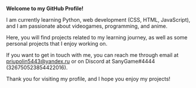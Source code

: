 **Welcome to my GitHub Profile!**

I am currently learning Python, web development (CSS, HTML, JavaScript), and I am passionate about videogames, programming, and anime.

Here, you will find projects related to my learning journey, as well as some personal projects that I enjoy working on.

If you want to get in touch with me, you can reach me through email at priupolin5443@yandex.ru or on Discord at SanyGame#4444 (326750523854422016).

Thank you for visiting my profile, and I hope you enjoy my projects!
